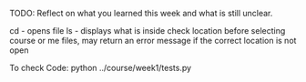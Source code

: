 TODO: Reflect on what you learned this week and what is still unclear.

cd - opens file
ls - displays what is inside
check location before selecting course or me files, may return an error message if the correct location is not open

To check Code:
    python ../course/week1/tests.py
